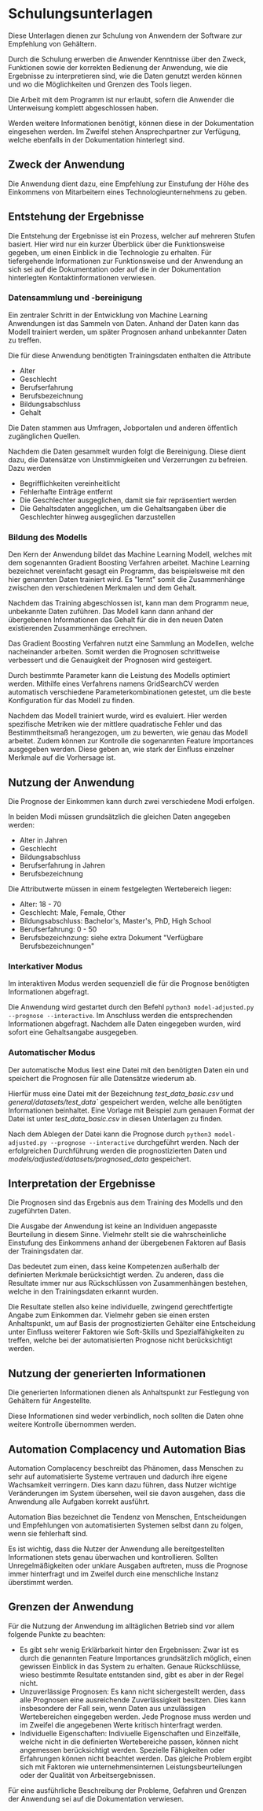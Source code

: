 # Schulungsunterlagen
Diese Unterlagen dienen zur Schulung von Anwendern der Software zur Empfehlung von Gehältern.

Durch die Schulung erwerben die Anwender Kenntnisse über den Zweck, Funktionen sowie der korrekten Bedienung der Anwendung,
wie die Ergebnisse zu interpretieren sind, wie die Daten genutzt werden können und wo die Möglichkeiten und Grenzen
des Tools liegen.

Die Arbeit mit dem Programm ist nur erlaubt, sofern die Anwender die Unterweisung komplett abgeschlossen haben.

Werden weitere Informationen benötigt, können diese in der Dokumentation eingesehen werden.
Im Zweifel stehen Ansprechpartner zur Verfügung, welche ebenfalls in der Dokumentation hinterlegt sind.

## Zweck der Anwendung
Die Anwendung dient dazu, eine Empfehlung zur Einstufung der Höhe des Einkommens von Mitarbeitern eines Technologieunternehmens zu geben.

## Entstehung der Ergebnisse
Die Entstehung der Ergebnisse ist ein Prozess, welcher auf mehreren Stufen basiert.
Hier wird nur ein kurzer Überblick über die Funktionsweise gegeben, um einen Einblick in die Technologie zu erhalten.
Für tiefergehende Informationen zur Funktionsweise und der Anwendung an sich sei auf die Dokumentation oder
auf die in der Dokumentation hinterlegten Kontaktinformationen verwiesen.

### Datensammlung und -bereinigung
Ein zentraler Schritt in der Entwicklung von Machine Learning Anwendungen ist das Sammeln von Daten.
Anhand der Daten kann das Modell trainiert werden, um später Prognosen anhand unbekannter Daten zu treffen.

Die für diese Anwendung benötigten Trainingsdaten enthalten die Attribute
- Alter
- Geschlecht
- Berufserfahrung
- Berufsbezeichnung
- Bildungsabschluss
- Gehalt

Die Daten stammen aus Umfragen, Jobportalen und anderen öffentlich zugänglichen Quellen.

Nachdem die Daten gesammelt wurden folgt die Bereinigung. Diese dient dazu, die Datensätze von Unstimmigkeiten und Verzerrungen zu befreien.
Dazu werden
- Begrifflichkeiten vereinheitlicht
- Fehlerhafte Einträge entfernt
- Die Geschlechter ausgeglichen, damit sie fair repräsentiert werden
- Die Gehaltsdaten angeglichen, um die Gehaltsangaben über die Geschlechter hinweg ausgeglichen darzustellen

### Bildung des Modells
Den Kern der Anwendung bildet das Machine Learning Modell, welches mit dem sogenannten Gradient Boosting Verfahren arbeitet.
Machine Learning bezeichnet vereinfacht gesagt ein Programm, das beispielsweise mit den hier genannten Daten trainiert wird.
Es "lernt" somit die Zusammenhänge zwischen den verschiedenen Merkmalen und dem Gehalt.

Nachdem das Training abgeschlossen ist, kann man dem Programm neue, unbekannte Daten zuführen. Das Modell kann dann anhand
der übergebenen Informationen das Gehalt für die in den neuen Daten existierenden Zusammenhänge errechnen.

Das Gradient Boosting Verfahren nutzt eine Sammlung an Modellen, welche nacheinander arbeiten. Somit werden die Prognosen schrittweise
verbessert und die Genauigkeit der Prognosen wird gesteigert.

Durch bestimmte Parameter kann die Leistung des Modells optimiert werden. Mithilfe eines Verfahrens namens GridSearchCV werden
automatisch verschiedene Parameterkombinationen getestet, um die beste Konfiguration für das Modell zu finden.

Nachdem das Modell trainiert wurde, wird es evaluiert.
Hier werden spezifische Metriken wie der mittlere quadratische Fehler und das Bestimmtheitsmaß herangezogen, um zu bewerten,
wie genau das Modell arbeitet. Zudem können zur Kontrolle die sogenannten Feature Importances ausgegeben werden.
Diese geben an, wie stark der Einfluss einzelner Merkmale auf die Vorhersage ist.

## Nutzung der Anwendung
Die Prognose der Einkommen kann durch zwei verschiedene Modi erfolgen.

In beiden Modi müssen grundsätzlich die gleichen Daten angegeben werden:
- Alter in Jahren
- Geschlecht
- Bildungsabschluss
- Berufserfahrung in Jahren
- Berufsbezeichnung

Die Attributwerte müssen in einem festgelegten Wertebereich liegen:
- Alter: 18 - 70
- Geschlecht: Male, Female, Other
- Bildungsabschluss: Bachelor's, Master's, PhD, High School
- Berufserfahrung: 0 - 50
- Berufsbezeichnzung: siehe extra Dokument "Verfügbare Berufsbezeichnungen"

### Interkativer Modus
Im interaktiven Modus werden sequenziell die für die Prognose benötigten Informationen abgefragt.

Die Anwendung wird gestartet durch den Befehl ```python3 model-adjusted.py --prognose --interactive```.
Im Anschluss werden die entsprechenden Informationen abgefragt.
Nachdem alle Daten eingegeben wurden, wird sofort eine Gehaltsangabe ausgegeben.

### Automatischer Modus
Der automatische Modus liest eine Datei mit den benötigten Daten ein und speichert die Prognosen für alle Datensätze wiederum ab.

Hierfür muss eine Datei mit der Bezeichnung *test_data_basic.csv* und *general/datasets/test_data`* gespeichert werden, welche alle benötigten Informationen beinhaltet.
Eine Vorlage mit Beispiel zum genauen Format der Datei ist unter *test_data_basic.csv* in diesen Unterlagen zu finden.

Nach dem Ablegen der Datei kann die Prognose durch ```python3 model-adjusted.py --prognose --interactive``` durchgeführt werden.
Nach der erfolgreichen Durchführung werden die prognostizierten Daten und *models/adjusted/datasets/prognosed_data* gespeichert.

## Interpretation der Ergebnisse
Die Prognosen sind das Ergebnis aus dem Training des Modells und den zugeführten Daten.

Die Ausgabe der Anwendung ist keine an Individuen angepasste Beurteilung in diesem Sinne.
Vielmehr stellt sie die wahrscheinliche Einstufung des Einkommens anhand der übergebenen Faktoren auf Basis
der Trainingsdaten dar.

Das bedeutet zum einen, dass keine Kompetenzen außerhalb der definierten Merkmale berücksichtigt werden.
Zu anderen, dass die Resultate immer nur aus Rückschlüssen von Zusammenhängen bestehen, welche in den Trainingsdaten erkannt wurden.

Die Resultate stellen also keine individuelle, zwingend gerechtfertigte Angabe zum Einkommen dar.
Vielmehr geben sie einen ersten Anhaltspunkt, um auf Basis der prognostizierten Gehälter eine Entscheidung unter Einfluss
weiterer Faktoren wie Soft-Skills und Spezialfähigkeiten zu treffen, welche bei der automatisierten Prognose nicht berücksichtigt werden.

## Nutzung der generierten Informationen
Die generierten Informationen dienen als Anhaltspunkt zur Festlegung von Gehältern für Angestellte.

Diese Informationen sind weder verbindlich, noch sollten die Daten ohne weitere Kontrolle übernommen werden.

## Automation Complacency und Automation Bias
Automation Complacency beschreibt das Phänomen, dass Menschen zu sehr auf automatisierte Systeme vertrauen und dadurch ihre eigene Wachsamkeit verringern. Dies kann dazu führen, dass Nutzer wichtige Veränderungen im System übersehen, weil sie davon ausgehen, dass die Anwendung alle Aufgaben korrekt ausführt.

Automation Bias bezeichnet die Tendenz von Menschen, Entscheidungen und Empfehlungen von automatisierten Systemen selbst dann zu folgen, wenn sie fehlerhaft sind.

Es ist wichtig, dass die Nutzer der Anwendung alle bereitgestellten Informationen stets genau überwachen und kontrollieren.
Sollten Unregelmäßigkeiten oder unklare Ausgaben auftreten, muss die Prognose immer hinterfragt und im Zweifel durch eine menschliche Instanz überstimmt werden.

## Grenzen der Anwendung
Für die Nutzung der Anwendung im alltäglichen Betrieb sind vor allem folgende Punkte zu beachten:
- Es gibt sehr wenig Erklärbarkeit hinter den Ergebnissen: Zwar ist es durch die genannten Feature Importances grundsätzlich möglich, einen gewissen Einblick in das System zu erhalten. Genaue Rückschlüsse, wieso bestimmte Resultate entstanden sind, gibt es aber in der Regel nicht.
- Unzuverlässige Prognosen: Es kann nicht sichergestellt werden, dass alle Prognosen eine ausreichende Zuverlässigkeit besitzen.
Dies kann insbesondere der Fall sein, wenn Daten aus unzulässigen Wertebereichen eingegeben werden. Jede Prognose muss werden und im Zweifel die angegebenen Werte kritisch hinterfragt werden.
- Individuelle Eigenschaften: Indiviuelle Eigenschaften und Einzelfälle, welche nicht in die definierten Wertebereiche passen, können nicht angemessen berücksichtigt werden. Spezielle Fähigkeiten oder Erfahrungen können nicht beachtet werden. Das gleiche Problem ergibt sich mit Faktoren wie unternehmensinternen Leistungsbeurteilungen oder der Qualität von Arbeitsergebnissen.

Für eine ausführliche Beschreibung der Probleme, Gefahren und Grenzen der Anwendung sei auf die Dokumentation verwiesen.
